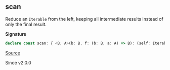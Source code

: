 ## scan

Reduce an `Iterable` from the left, keeping all intermediate results instead of only the final result.

**Signature**

```ts
declare const scan: { <B, A>(b: B, f: (b: B, a: A) => B): (self: Iterable<A>) => Iterable<B>; <A, B>(self: Iterable<A>, b: B, f: (b: B, a: A) => B): Iterable<B>; }
```

[Source](https://github.com/Effect-TS/effect/tree/main/packages/effect/src/Iterable.ts#L214)

Since v2.0.0